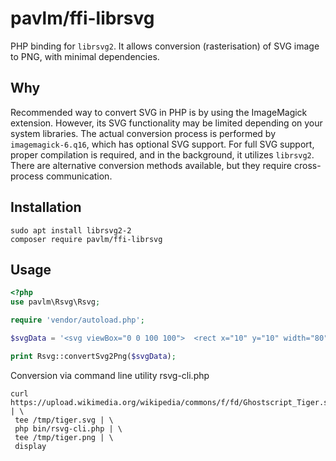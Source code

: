 # pavlm/ffi-librsvg

PHP binding for `librsvg2`. It allows conversion (rasterisation) of SVG image to PNG, with minimal dependencies.

## Why

Recommended way to convert SVG in PHP is by using the ImageMagick extension. However, its SVG functionality may be limited depending on your system libraries. The actual conversion process is performed by `imagemagick-6.q16`, which has optional SVG support. For full SVG support, proper compilation is required, and in the background, it utilizes `librsvg2`.  
There are alternative conversion methods available, but they require cross-process communication.

## Installation

```
sudo apt install librsvg2-2
composer require pavlm/ffi-librsvg
```

## Usage

```php
<?php
use pavlm\Rsvg\Rsvg;

require 'vendor/autoload.php';

$svgData = '<svg viewBox="0 0 100 100">  <rect x="10" y="10" width="80" height="80" fill="green" />  </svg>';

print Rsvg::convertSvg2Png($svgData);

```

Conversion via command line utility rsvg-cli.php

```
curl https://upload.wikimedia.org/wikipedia/commons/f/fd/Ghostscript_Tiger.svg | \
 tee /tmp/tiger.svg | \
 php bin/rsvg-cli.php | \
 tee /tmp/tiger.png | \
 display
```
